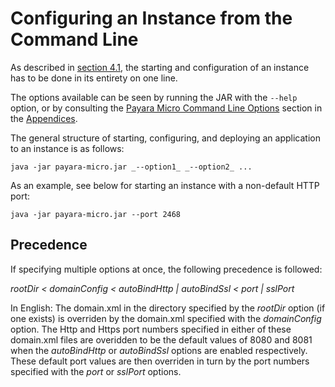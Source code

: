 # Configuring an Instance from the Command Line
As described in [section 4.1](#41-deploying-an-application-from-the-command-line), the starting and configuration of an instance has to be done in its entirety on one line.

The options available can be seen by running the JAR with the `--help` option, or by consulting the [Payara Micro Command Line Options](#131-payara-micro-command-line-options) section in the [Appendices](#13-appendices).

The general structure of starting, configuring, and deploying an application to an instance is as follows:

```Shell
java -jar payara-micro.jar _--option1_ _--option2_ ...
```

As an example, see below for starting an instance with a non-default HTTP port:

```Shell
java -jar payara-micro.jar --port 2468
```

## Precedence
If specifying multiple options at once, the following precedence is followed:

_rootDir < domainConfig < autoBindHttp | autoBindSsl < port | sslPort_

In English: The domain.xml in the directory specified by the _rootDir_ option (if one exists) is overriden by the domain.xml specified with the _domainConfig_ option. The Http and Https port numbers specified in either of these domain.xml files are overidden to be the default values of 8080 and 8081 when the _autoBindHttp_ or _autoBindSsl_ options are enabled respectively. These default port values are then overriden in turn by the port numbers specified with the _port_ or _sslPort_ options.